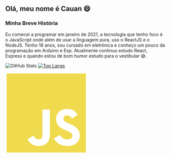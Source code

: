 ## Olá, meu nome é Cauan 😄  

### Minha Breve História

  Eu comecei a programar em janeiro de 2021, a tecnologia que tenho foco é o JavaScript onde além de usar a linguagem pura, uso o ReactJS e o NodeJS. Tenho 18 anos, sou cursado em eletrônica e conheço um pouco da programação em Arduino e Esp. Atualmente continuo estudo React, Express e quando estou de bom humor estudo para o vestibular 😅.

![GitHub Stats](https://github-readme-stats.vercel.app/api?username=CauanFelipeTavares&show_icons=true&theme=github_dark)
[![Top Langs](https://github-readme-stats.vercel.app/api/top-langs/?username=CauanFelipeTavares&layout=compact&theme=github_dark)](https://github.com/CauanFelipeTavares/github-readme-stats)  

![JS](https://raw.githubusercontent.com/devicons/devicon/master/icons/javascript/javascript-plain.svg)


